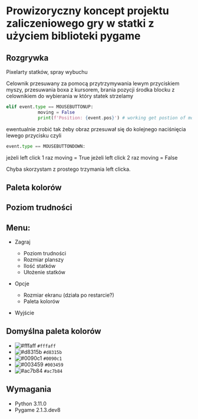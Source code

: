 # Prowizoryczny koncept projektu zaliczeniowego gry w statki z użyciem biblioteki pygame

## Rozgrywka

Pixelarty statków, spray wybuchu

Celownik przesuwany za pomocą przytrzymywania lewym przyciskiem myszy, przesuwania boxa z kursorem, brania pozycji środka blocku z celownikiem do wybierania w który statek strzelamy
```python 
elif event.type == MOUSEBUTTONUP:
            moving = False
            print(f'Position: {event.pos}') # working get postion of movable crosshair
```
ewentualnie zrobić tak żeby obraz przesuwał się do kolejnego naciśnięcia lewego przycisku czyli
```python
event.type == MOUSEBUTTONDOWN:

```

jeżeli left click 1 raz
    moving = True
    jeżeli left click 2 raz
        moving = False

Chyba skorzystam z prostego trzymania left clicka.


## Paleta kolorów

## Poziom trudności

## Menu:

- Zagraj
    - Poziom trudności  
    - Rozmiar planszy
    - Ilość statków
    - Ułożenie statków
- Opcje
    - Rozmiar ekranu (działa po restarcie?)
    - Paleta kolorów
    
- Wyjście

## Domyślna paleta kolorów
<!-- #fffaff, #d8315b, #0090c1, #003459, #ac7b84 -->
  <!-- <color name="Ghost White" hex="fffaff" r="255" g="250" b="255" />
  <color name="Cerise" hex="d8315b" r="216" g="49" b="91" />
  <color name="Blue NCS" hex="0090c1" r="0" g="144" b="193" />
  <color name="Prussian Blue" hex="003459" r="0" g="52" b="89" />
  <color name="English Lavender" hex="ac7b84" r="172" g="123" b="132" /> -->

- ![#fffaff](https://placehold.co/15x15/fffaff/fffaff.png) `#fffaff`
- ![#d8315b](https://placehold.co/15x15/d8315b/d8315b.png) `#d8315b`
- ![#0090c1](https://placehold.co/15x15/0090c1/0090c1.png) `#0090c1`
- ![#003459](https://placehold.co/15x15/003459/003459.png) `#003459`
- ![#ac7b84](https://placehold.co/15x15/ac7b84/ac7b84.png) `#ac7b84`

## Wymagania

- Python 3.11.0
- Pygame 2.1.3.dev8
